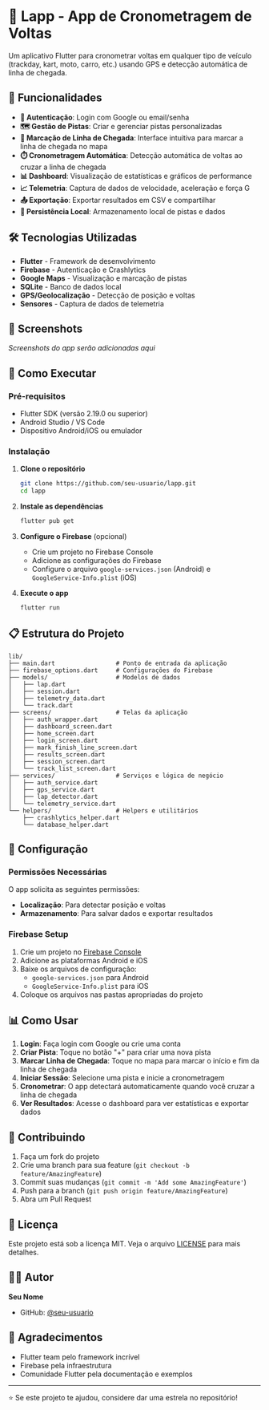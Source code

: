 # 🏁 Lapp - App de Cronometragem de Voltas

Um aplicativo Flutter para cronometrar voltas em qualquer tipo de veículo (trackday, kart, moto, carro, etc.) usando GPS e detecção automática de linha de chegada.

## 🚀 Funcionalidades

- **🔐 Autenticação**: Login com Google ou email/senha
- **🗺️ Gestão de Pistas**: Criar e gerenciar pistas personalizadas
- **📍 Marcação de Linha de Chegada**: Interface intuitiva para marcar a linha de chegada no mapa
- **⏱️ Cronometragem Automática**: Detecção automática de voltas ao cruzar a linha de chegada
- **📊 Dashboard**: Visualização de estatísticas e gráficos de performance
- **📈 Telemetria**: Captura de dados de velocidade, aceleração e força G
- **📤 Exportação**: Exportar resultados em CSV e compartilhar
- **💾 Persistência Local**: Armazenamento local de pistas e dados

## 🛠️ Tecnologias Utilizadas

- **Flutter** - Framework de desenvolvimento
- **Firebase** - Autenticação e Crashlytics
- **Google Maps** - Visualização e marcação de pistas
- **SQLite** - Banco de dados local
- **GPS/Geolocalização** - Detecção de posição e voltas
- **Sensores** - Captura de dados de telemetria

## 📱 Screenshots

*Screenshots do app serão adicionadas aqui*

## 🚀 Como Executar

### Pré-requisitos

- Flutter SDK (versão 2.19.0 ou superior)
- Android Studio / VS Code
- Dispositivo Android/iOS ou emulador

### Instalação

1. **Clone o repositório**
   ```bash
   git clone https://github.com/seu-usuario/lapp.git
   cd lapp
   ```

2. **Instale as dependências**
   ```bash
   flutter pub get
   ```

3. **Configure o Firebase** (opcional)
   - Crie um projeto no Firebase Console
   - Adicione as configurações do Firebase
   - Configure o arquivo `google-services.json` (Android) e `GoogleService-Info.plist` (iOS)

4. **Execute o app**
   ```bash
   flutter run
   ```

## 📋 Estrutura do Projeto

```
lib/
├── main.dart                 # Ponto de entrada da aplicação
├── firebase_options.dart     # Configurações do Firebase
├── models/                   # Modelos de dados
│   ├── lap.dart
│   ├── session.dart
│   ├── telemetry_data.dart
│   └── track.dart
├── screens/                  # Telas da aplicação
│   ├── auth_wrapper.dart
│   ├── dashboard_screen.dart
│   ├── home_screen.dart
│   ├── login_screen.dart
│   ├── mark_finish_line_screen.dart
│   ├── results_screen.dart
│   ├── session_screen.dart
│   └── track_list_screen.dart
├── services/                 # Serviços e lógica de negócio
│   ├── auth_service.dart
│   ├── gps_service.dart
│   ├── lap_detector.dart
│   └── telemetry_service.dart
└── helpers/                  # Helpers e utilitários
    ├── crashlytics_helper.dart
    └── database_helper.dart
```

## 🔧 Configuração

### Permissões Necessárias

O app solicita as seguintes permissões:
- **Localização**: Para detectar posição e voltas
- **Armazenamento**: Para salvar dados e exportar resultados

### Firebase Setup

1. Crie um projeto no [Firebase Console](https://console.firebase.google.com/)
2. Adicione as plataformas Android e iOS
3. Baixe os arquivos de configuração:
   - `google-services.json` para Android
   - `GoogleService-Info.plist` para iOS
4. Coloque os arquivos nas pastas apropriadas do projeto

## 📊 Como Usar

1. **Login**: Faça login com Google ou crie uma conta
2. **Criar Pista**: Toque no botão "+" para criar uma nova pista
3. **Marcar Linha de Chegada**: Toque no mapa para marcar o início e fim da linha de chegada
4. **Iniciar Sessão**: Selecione uma pista e inicie a cronometragem
5. **Cronometrar**: O app detectará automaticamente quando você cruzar a linha de chegada
6. **Ver Resultados**: Acesse o dashboard para ver estatísticas e exportar dados

## 🤝 Contribuindo

1. Faça um fork do projeto
2. Crie uma branch para sua feature (`git checkout -b feature/AmazingFeature`)
3. Commit suas mudanças (`git commit -m 'Add some AmazingFeature'`)
4. Push para a branch (`git push origin feature/AmazingFeature`)
5. Abra um Pull Request

## 📄 Licença

Este projeto está sob a licença MIT. Veja o arquivo [LICENSE](LICENSE) para mais detalhes.

## 👨‍💻 Autor

**Seu Nome**
- GitHub: [@seu-usuario](https://github.com/seu-usuario)

## 🙏 Agradecimentos

- Flutter team pelo framework incrível
- Firebase pela infraestrutura
- Comunidade Flutter pela documentação e exemplos

---

⭐ Se este projeto te ajudou, considere dar uma estrela no repositório!
